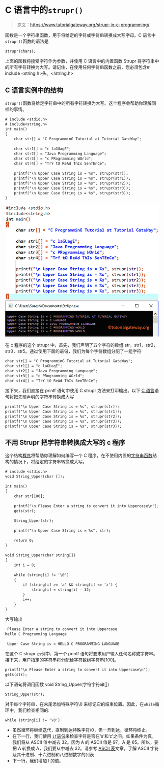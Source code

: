 # C 语言中的`strupr()`

> 原文：<https://www.tutorialgateway.org/strupr-in-c-programming/>

函数是一个字符串函数，用于将给定的字符或字符串转换成大写字母。C 语言中`strupr()`函数的语法是

```
strupr(chars);
```

上面的函数将接受字符作为参数，并使用 C 语言中的内置函数 Strupr 将字符串中的所有字符转换为大写。请记住，在使用任何字符串函数之前，您必须包含# include <string.h>头。</string.h>

## C 语言实例中的结构

`strupr()`函数将给定字符串中的所有字符转换为大写。这个程序会帮助你理解同样的事情。

```
# include <stdio.h> 
# include<string.h>
int main()
{
	char str[] = "C ProgramminG Tutorial at Tutorial GateWay";

	char str1[] = "c laGUagE";
	char str2[] = "Java Programming Language";
	char str3[] = "c PRogramming WOrld";
	char str4[] = "TrY tO ReAd ThIs SenTEnCe";

 	printf("\n Upper Case String is = %s", strupr(str));
 	printf("\n Upper Case String is = %s", strupr(str1));
 	printf("\n Upper Case String is = %s", strupr(str2));
 	printf("\n Upper Case String is = %s", strupr(str3)); 	
  	printf("\n Upper Case String is = %s", strupr(str3)); 		
}
```

![Strupr in C Programming 1](img/b26aaa31054280e1456c788e4dbd910a.png)

在 c 程序的这个 strupr 中，首先，我们声明了五个字符的数组 str，str1，str2，str3，str5。通过使用下面的语句，我们为每个字符数组分配了一组字符

```
char str[] = "C ProgramminG Tutorial at Tutorial GateWay";
char str1[] = "c laGUagE";
char str2[] = "Java Programming Language";
char str3[] = "c PRogramming WOrld";
char str4[] = "TrY tO ReAd ThIs SenTEnCe";
```

接下来，我们直接在 printf 语句中使用 C strupr 方法来打印输出。以下 [C 语言](https://www.tutorialgateway.org/c-programming/)语句将把先前声明的字符串转换成大写

```
printf("\n Upper Case String is = %s", strupr(str));
printf("\n Upper Case String is = %s", strupr(str1));
printf("\n Upper Case String is = %s", strupr(str2));
printf("\n Upper Case String is = %s", strupr(str3)); 	
printf("\n Upper Case String is = %s", strupr(str3));
```

## 不用 Strupr 把字符串转换成大写的 c 程序

这个结构[程序](https://www.tutorialgateway.org/c-programming-examples/)将帮助你理解如何编写一个 C 程序，在不使用内置的[字符串函数](https://www.tutorialgateway.org/c-string/)结构的情况下，将给定的字符串转换成大写。

```
# include <stdio.h> 
void String_Upper(char []);

int main()
{
	char str[100];

	printf("\n Please Enter a string to convert it into Uppercase\n");
	gets(str);

	String_Upper(str);

	printf("\n Upper Case String is = %s", str);

	return 0;
}

void String_Upper(char string[]) 
{
	int i = 0;

	while (string[i] != '\0') 
	{
    	if (string[i] >= 'a' && string[i] <= 'z') {
        	string[i] = string[i] - 32;
    	}
      	i++;
	}
}
```

大写输出

```
 Please Enter a string to convert it into Uppercase
hello C Programming Language

 Upper Case String is = HELLO C PROGRAMMING LANGUAGE
```

在这个 C strupr 示例中，第一个 printf 语句将要求用户输入任何名称或字符串。接下来，用户指定的字符串将分配给字符数组字符串[100]。

```
printf("\n Please Enter a string to convert it into Uppercase\n");
gets(str);
```

以下语句将调用函数 void String_Upper(字符字符串[])

```
String_Upper(str);
```

对于每个字符串，在末尾添加特殊字符\0 来标记它的结束位置。因此，在`while`循环中，我们检查相同的:

```
while (string[i] != '\0')
```

*   虽然循环将继续迭代，直到到达特殊字符\0，但一旦到达，循环将终止。
*   在下一行，我们使用 [`if`语句](https://www.tutorialgateway.org/if-statement-in-c/)来检查字符是否在‘a’和‘z’之间。如果条件为真，我们将从 ASCII 值中减去 32。因为 A 的 ASCII 值是 97，A 是 65。所以，要把 A 转换成 A，我们要从中减去 32。请参考 [ASCII 表](https://www.tutorialgateway.org/ascii-table/)文章，了解 ASCII 字符及其十进制、十六进制和八进制数字的列表
*   下一行，我们增加 I 的值。